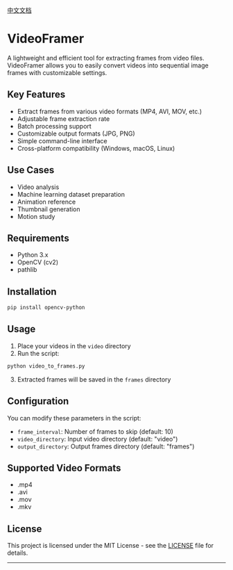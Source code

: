 [中文文档](README_CN.md)

# VideoFramer

A lightweight and efficient tool for extracting frames from video files. VideoFramer allows you to easily convert videos into sequential image frames with customizable settings.

## Key Features
- Extract frames from various video formats (MP4, AVI, MOV, etc.)
- Adjustable frame extraction rate
- Batch processing support
- Customizable output formats (JPG, PNG)
- Simple command-line interface
- Cross-platform compatibility (Windows, macOS, Linux)

## Use Cases
- Video analysis
- Machine learning dataset preparation
- Animation reference
- Thumbnail generation
- Motion study

## Requirements

- Python 3.x
- OpenCV (cv2)
- pathlib

## Installation

```bash
pip install opencv-python
```

## Usage

1. Place your videos in the `video` directory
2. Run the script:
```bash
python video_to_frames.py
```
3. Extracted frames will be saved in the `frames` directory

## Configuration

You can modify these parameters in the script:
- `frame_interval`: Number of frames to skip (default: 10)
- `video_directory`: Input video directory (default: "video")
- `output_directory`: Output frames directory (default: "frames")

## Supported Video Formats

- .mp4
- .avi
- .mov
- .mkv

## License

This project is licensed under the MIT License - see the [LICENSE](LICENSE) file for details.

---